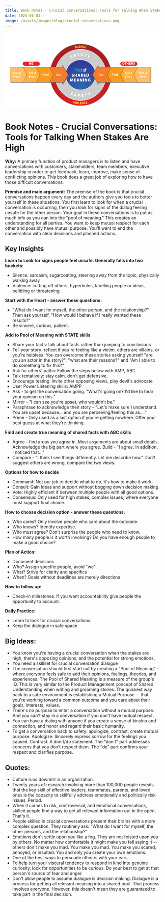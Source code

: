 ```yaml
---
title: Book Notes - Crucial Conversations: Tools for Talking When Stakes Are High
date: 2024-01-01
image: /assets/images/blog/crucial-conversations.png
---
```


<img src="/assets/images/blog/crucial-conversations.png" alt="Think Like a Tree" class="blog-image">

# Book Notes - Crucial Conversations: Tools for Talking When Stakes Are High

**Why:** A primary function of product managers is to listen and have conversations with customers, stakeholders, team members, executive leadership in order to get feedback, learn, improve, make sense of conflicting opinions. This book does a great job of exploring how to have those difficult conversations.

**Premise and main argument:** The premise of the book is that crucial conversations happen every day and the authors give you tools to better yourself in these situations. You first learn to look for when a crucial conversation is occurring, then you look for signs of the dialog feeling unsafe for the other person. Your goal in these conversations is to put as much info as you can into the "pool of meaning." This creates an understanding for all parties. You want to keep mutual respect for each other and possibly have mutual purpose. You'll want to end the conversation with clear decisions and planned actions.
​
 ## Key Insights

**Learn to Look for signs people feel unsafe. Generally falls into two buckets:**
- Silence: sarcasm, sugarcoating, steering away from the topic, physically walking away​
- Violence: cutting off others, hyperboles, labeling people or ideas, belittling or threatening.

**Start with the Heart - answer these questions:**
- ​​"What do I want for myself, the other person, and the relationship?" Then ask yourself, "How would I behave if I really wanted these results?"
- Be sincere, curious, patient.

**Add to Pool of Meaning with STATE skills**
- Share your facts: talk about facts rather than jumping to conclusions
- Tell your story: reflect if you're feeling like a victim, others are villains, or you're helpless. You can overcome these stories asking yourself "are you an actor in the story?", "what are their reasons?" and "Am I able to do something to fix this?"
- Ask for others' paths: Follow the steps below with AMP, ABC.
- Talk tentatively: stay calm, don't get defensive.
- Encourage testing: invite other opposing views, play devil's advocate
- User Power Listening skills: AMPP
- Ask - to get the conversation going. "What's going on? I'd like to hear your opinion on this."
- Mirror - "I can see you're upset, who wouldn't be."
- Paraphrase to acknowledge their story - "Let's make sure I understand. You are upset because... and you are perceiving/feeling this as...."
- Prime - Only used as a last option if you're getting nowhere. Offer your best guess at what they're thinking.

**Find and create true meaning of shared facts with ABC skills**
- Agree - find areas you agree in. Most arguments are about small details. Acknowledge the big part where you agree.
Build - "I agree. In addition, I noticed that..."
- Compare - "I think I see things differently. Let me describe how." Don't suggest others are wrong, compare the two views.

**Options for how to decide**
- Command: Not our job to decide what to do, it's how to make it work.
- Consult: Gain ideas and support without bogging down decision making.
- Vote: Highly efficient if between multiple people with all good options.
- Consensus: Only used for high stakes, complex issues, where everyone must support final choice.

**How to choose decision option - answer these questions.**
- Who cares? Only involve people who care about the outcome.
- Who knows? Identify expertise.
- Who must agree? Don't surprise the people who need to know.
- How many people is it worth involving? Do you have enough people to make a good choice?

**Plan of Action:**
- Document decisions
- Who? Assign specific people, avoid "we"
- What? Strive for clarity and specifics
- When? Goals without deadlines are merely directions

**How to follow up:**
- Check-in milestones. If you want accountability give people the opportunity to account.

**Daily Practice:**
- Learn to look for crucial conversations.
- Keep the dialogue in safe space.

## ​Big Ideas:
- You know you're having a crucial conversation when the stakes are high, there's opposing opinions, and the potential for strong emotions.​​​
- You need a skillset for crucial conversation dialogue
- The conversation should first start out by creating a "Pool of Meaning" - where everyone feels safe to add their opinions, feelings, theories, and experiences. The Pool of Shared Meaning is a measure of the group's IQ. This is very similar to the Product Management concept of Shared Understanding when writing and grooming stories.
The quickest way back to a safe environment is establishing a Mutual Purpose -- that you're working toward a common outcome and you care about their goals, interests, values.
- There's no purpose to enter a conversation without a mutual purpose. And you can't stay in a conversation if you don't have mutual respect.
- You can have a dialog with anyone if you create a sense of kinship and connection, and honor and regard their basic humanity.
- To get a conversation back to safety: apologize, contrast, create mutual purpose. Apologize: Sincerely express sorrow for the feelings you caused.​ Contrast: A don't/do statement. The "don't" part addresses concerns that you don't respect them. The "do" part confirms your respect and clarifies purpose.


## Quotes:
- Culture runs downhill in an organization.
- Twenty years of research involving more than 100,000 people reveals that the key skill of effective leaders, teammates, parents, and loved ones is the capacity to skillfully address emotionally and politically risk issues. Period.
- When it comes to risk, controversial, and emotional conversations, skilled people find a way to get all relevant information out in the open. That's it.
- People skilled in crucial conversations present their brains with a more complex question. They routinely ask: "What do I want for myself, the other persons, and the relationship?"
- Emotions don't settle upon you like a fog. They are not foisted upon you by others. No matter how comfortable it might make you fell saying it -- others don't make you mad. You make you mad. You make you scared, annoyed, or insulted. You and only you create your own emotions.
- One of the best ways to persuade other is with your ears.
- To help turn your visceral tendency to respond in kind into genuine curiosity, look for opportunities to be curious. Do your best to get at that person's source of fear and anger.
- Don't allow people to assume dialogue is decision making. Dialogue is a process for getting all relevant meaning into a shared pool. That process involves everyone. However, this doesn't mean they are guaranteed to take part in the final decision.
